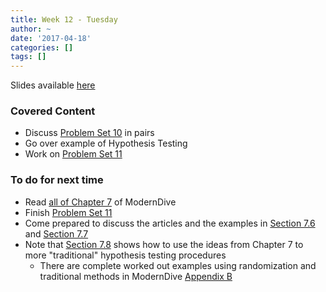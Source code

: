 ```yaml
---
title: Week 12 - Tuesday
author: ~
date: '2017-04-18'
categories: []
tags: []
---
```


Slides available [here](http://ismayc.github.io/soc301_s2017/slides/slide_deck.html#week12t)


### Covered Content

- Discuss [Problem Set 10](https://ismayc.github.io/soc301_s2017/problem-sets/index.html#ps10) in pairs
- Go over example of Hypothesis Testing
- Work on [Problem Set 11](https://ismayc.github.io/soc301_s2017/problem-sets/index.html#ps11)

### To do for next time

- Read [all of Chapter 7](https://ismayc.github.io/moderndiver-book/7-hypo.html) of ModernDive
- Finish [Problem Set 11](https://ismayc.github.io/soc301_s2017/problem-sets/index.html#ps11)
- Come prepared to discuss the articles and the examples in [Section 7.6](https://ismayc.github.io/moderndiver-book/7-hypo.html#example-revisiting-the-lady-tasting-tea) and [Section 7.7](https://ismayc.github.io/moderndiver-book/7-hypo.html#example-comparing-two-means)
- Note that [Section 7.8](https://ismayc.github.io/moderndiver-book/7-hypo.html#theory-hypo) shows how to use
the ideas from Chapter 7 to more "traditional" hypothesis testing procedures
  - There are complete worked out examples using randomization and traditional methods in ModernDive [Appendix B](https://ismayc.github.io/moderndiver-book/B-appendixB.html)
